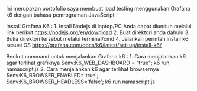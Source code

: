 Ini merupakan portofolio saya membuat load testing menggunakan Grafana k6 dengan bahasa pemrograman JavaScript

Install Grafana K6 :
    1. Insall Nodejs di laptop/PC Anda dapat diunduh melalui link berikut https://nodejs.org/en/download
    2. Buat direktori anda dahulu
    3. Buka direktori tersebut melalui terminal/cmd 
    4. Jalankan perintah install k6 sesuai OS https://grafana.com/docs/k6/latest/set-up/install-k6/

Berikut command untuk menjalankan Grafana k6 :
    1. Cara menjalankan k6 agar terlihat grafiknya
        $env:K6_WEB_DASHBOARD = "true"; k6 run namascript.js
    2. Cara menjalankan k6 agar terlihat browsernya
        $env:K6_BROWSER_ENABLED='true'; $env:K6_BROWSER_HEADLESS='false'; k6 run namascript.js